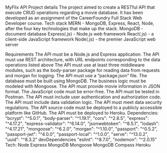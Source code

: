 MyFlix API
Project details
The project aimed to create a RESTful API that execute CRUD operations regarding a movie database. It has been developed as an assignment of the CareerFoundry Full Stack Web Developer course.
Tech stack
MERN - MongoDB, Express, React, Node, after the four key technologies that make up the stack.
MongoDB - document database Express(.js) - Node.js web framework React(.js) - a client-side JavaScript framework Node(.js) - the premier JavaScript web server

Requirements
The API must be a Node.js and Express application. The API must use REST architecture, with URL endpoints corresponding to the data operations listed above The API must use at least three middleware modules, such as the body-parser package for reading data from requests and morgan for logging. The API must use a “package.json” file. The database must be built using MongoDB. The business logic must be modeled with Mongoose. The API must provide movie information in JSON format. The JavaScript code must be error-free. The API must be tested in Postman. The API must include user authentication and authorization code. The API must include data validation logic. The API must meet data security regulations. The API source code must be deployed to a publicly accessible platform like GitHub. The API must be deployed to Heroku.
Dependencies:
"bcrypt": "^5.0.1", "body-parser": "^1.19.1", "cors": "^2.8.5", "express": "^4.17.2", "express-validator": "^6.14.0", "jsonwebtoken": "^8.5.1", "lodash": "^4.17.21", "mongoose": "^6.2.0", "morgan": "^1.10.0", "passport": "^0.5.2", "passport-jwt": "^4.0.0", "passport-local": "^1.0.0", "serve": "^13.0.2", "uuid": "^8.3.2" devDependencies "eslint": "^8.7.0", "nodemon": "^2.0.15"
Tech:
Node Express MongoDB Mongoose MongoDB Compass Heroku
